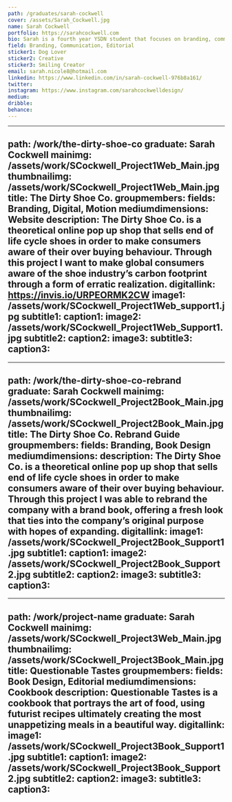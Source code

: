 ```yaml
---
path: /graduates/sarah-cockwell
cover: /assets/Sarah_Cockwell.jpg
name: Sarah Cockwell
portfolio: https://sarahcockwell.com
bio: Sarah is a fourth year YSDN student that focuses on branding, communication and editorial design. She is interested in the creative communication part of design by producing beautiful designs for the eye. She is a hard working, organized designer that is obsessed with making lists and owning almost everything that is yellow or light blue. Sarah is passionate about design because it allows her creative freedom to flow when it comes to challenges and projects. When she isn’t designing, she enjoys her time off by spending time with her friends and her two dogs. She also enjoys taking photography, eating good food and drinking matcha tea lattes. Sarah is excited about graduating and jumping into the design field this summer. She hopes to work in downtown Toronto after graduation, eventually traveling to different counties to continue her work in design.
field: Branding, Communication, Editorial
sticker1: Dog Lover
sticker2: Creative
sticker3: Smiling Creator 
email: sarah.nicole8@hotmail.com
linkedin: https://www.linkedin.com/in/sarah-cockwell-976b8a161/
twitter:
instagram: https://www.instagram.com/sarahcockwelldesign/
medium:
dribble:
behance:
---
```


---
path: /work/the-dirty-shoe-co
graduate: Sarah Cockwell
mainimg: /assets/work/SCockwell_Project1Web_Main.jpg
thumbnailimg: /assets/work/SCockwell_Project1Web_Main.jpg
title: The Dirty Shoe Co.
groupmembers:
fields: Branding, Digital, Motion
mediumdimensions: Website
description: The Dirty Shoe Co. is a theoretical online pop up shop that sells end of life cycle shoes in order to make consumers aware of their over buying behaviour. Through this project I want to make global consumers aware of the shoe industry’s carbon footprint through a form of erratic realization.
digitallink: https://invis.io/URPEORMK2CW
image1: /assets/work/SCockwell_Project1Web_support1.jpg
subtitle1:
caption1:
image2: /assets/work/SCockwell_Project1Web_Support1.jpg
subtitle2:
caption2:
image3:
subtitle3:
caption3:
---

---
path: /work/the-dirty-shoe-co-rebrand
graduate: Sarah Cockwell
mainimg: /assets/work/SCockwell_Project2Book_Main.jpg
thumbnailimg: /assets/work/SCockwell_Project2Book_Main.jpg
title: The Dirty Shoe Co. Rebrand Guide
groupmembers:
fields: Branding, Book Design
mediumdimensions:
description: The Dirty Shoe Co. is a theoretical online pop up shop that sells end of life cycle shoes in order to make consumers aware of their over buying behaviour. Through this project I was able to rebrand the company with a brand book, offering a fresh look that ties into the company’s original purpose with hopes of expanding. 
digitallink:
image1: /assets/work/SCockwell_Project2Book_Support1.jpg
subtitle1:
caption1:
image2: /assets/work/SCockwell_Project2Book_Support2.jpg
subtitle2:
caption2:
image3:
subtitle3:
caption3:
---

---
path: /work/project-name
graduate: Sarah Cockwell
mainimg: /assets/work/SCockwell_Project3Web_Main.jpg
thumbnailimg: /assets/work/SCockwell_Project3Book_Main.jpg
title: Questionable Tastes
groupmembers:
fields: Book Design, Editorial
mediumdimensions: Cookbook
description: Questionable Tastes is a cookbook that portrays the art of food, using futurist recipes ultimately creating the most unappetizing meals in a beautiful way. 
digitallink:
image1: /assets/work/SCockwell_Project3Book_Support1.jpg
subtitle1:
caption1:
image2: /assets/work/SCockwell_Project3Book_Support2.jpg
subtitle2:
caption2:
image3:
subtitle3:
caption3:
---
